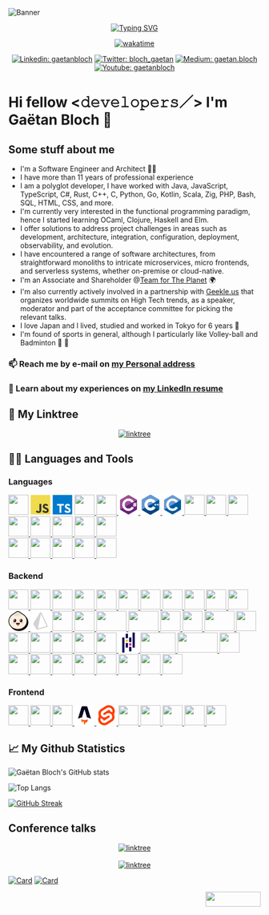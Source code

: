 ![Banner](https://i.imgur.com/XZQZcuv.png)

<p align="center"><a href="https://git.io/typing-svg"><img src="https://readme-typing-svg.demolab.com?font=Fira+Code&duration=1500&size=25&pause=1000&color=D81C28&center=true&vCenter=true&width=600&lines=Software+Engineer;Solutions+Architect;Polyglot Developer;International+Speaker;11%2B+years+of+professional+experience" alt="Typing SVG" /></a></p>

<div align="center">

[![wakatime](https://wakatime.com/badge/user/b822352f-1f93-440b-867b-c48c4b093191.svg)](https://wakatime.com/@b822352f-1f93-440b-867b-c48c4b093191)

[![Linkedin: gaetanbloch](https://img.shields.io/badge/-gaetanbloch-blue?style=flat-square&logo=Linkedin&logoColor=white&link=https://www.linkedin.com/in/gaetanbloch/)](https://www.linkedin.com/in/gaetanbloch/)
[![Twitter: bloch_gaetan](https://img.shields.io/twitter/follow/bloch_gaetan?style=social)](https://twitter.com/bloch_gaetan)
[![Medium: gaetan.bloch](https://img.shields.io/badge/-gaetan.bloch-black?style=flat-square&logo=Medium&logoColor=white&link=https://medium.com/@gaetan-bloch)](https://medium.com/@gaetan-bloch)
[![Youtube: gaetanbloch](https://img.shields.io/youtube/channel/views/UC_h7fif9giqiWYje11F1YMg?style=social)](https://www.youtube.com/channel/UC_h7fif9giqiWYje11F1YMg)


</div>

# Hi fellow <𝚍𝚎𝚟𝚎𝚕𝚘𝚙𝚎𝚛𝚜／> I'm Gaëtan Bloch 👋

## Some stuff about me

- I'm a Software Engineer and Architect 👨‍💻
- I have more than 11 years of professional experience
- I am a polyglot developer, I have worked with Java, JavaScript, TypeScript, C#, Rust, C++, C, Python, Go, Kotlin, Scala, Zig, PHP, Bash, SQL, HTML, CSS, and more.
- I'm currently very interested in the functional programming paradigm, hence I started learning OCaml, Clojure, Haskell and Elm.
- I offer solutions to address project challenges in areas such as development, architecture,
  integration, configuration, deployment, observability, and evolution.
- I have encountered a range of software architectures, from straightforward monoliths to intricate
  microservices, micro frontends, and serverless systems, whether on-premise or cloud-native.
- I'm an Associate and Shareholder @<a href="https://www.time-planet.com/en">Team for The Planet</a>
  🌍
- I'm also currently actively involved in a partnership with <a href="https://wwww.geekle.us">
  Geekle.us</a> that organizes worldwide summits on High Tech trends, as a speaker, moderator and
  part of the acceptance committee for picking the relevant talks.
- I love Japan and I lived, studied and worked in Tokyo for 6 years 🗼
- I'm found of sports in general, although I particularly like Volley-ball and Badminton 🏐 🏸

### 📫 Reach me by e-mail on [my Personal address](mailto:gbloch@gaetan-bloch.com)

### 📄 Learn about my experiences on [my LinkedIn resume](https://www.linkedin.com/in/gaetanbloch)

## 🌱 My Linktree

<p align="center">
<a href="https://linktr.ee/gbloch" target="_blank">
<img src="https://i.imgur.com/jsTidLM.png" alt="linktree" width="150" height="150"/>
</a>
</p>

## 👨‍💻 Languages and Tools

### Languages

<a href="https://dev.java/"><img src="https://www.vectorlogo.zone/logos/java/java-icon.svg" width="40" height="40"/></a>
<a href="https://www.javascript.com/"><img src="https://raw.githubusercontent.com/devicons/devicon/master/icons/javascript/javascript-original.svg" width="40" height="40"/></a>
<a href="https://www.typescriptlang.org/"><img src="https://raw.githubusercontent.com/devicons/devicon/master/icons/typescript/typescript-original.svg" width="40" height="40"/></a>
<a href="https://go.dev/doc/">
<img src="https://www.vectorlogo.zone/logos/golang/golang-official.svg" width="40" height="40"/>
</a>
<a href="https://doc.rust-lang.org/rustdoc/what-is-rustdoc.html">
<img src="https://www.vectorlogo.zone/logos/rust-lang/rust-lang-icon.svg" width="40" height="40"/>
</a>
<a href="https://learn.microsoft.com/en-us/dotnet/csharp/">
<img src="https://raw.githubusercontent.com/devicons/devicon/master/icons/csharp/csharp-original.svg" width="40" height="40"/>
</a>
<a href="https://en.cppreference.com/w/cpp/language">
<img src="https://raw.githubusercontent.com/devicons/devicon/master/icons/cplusplus/cplusplus-original.svg" width="40" height="40"/>
</a> 
<a href="https://learn.microsoft.com/en-us/cpp/c-language/">
<img src="https://raw.githubusercontent.com/devicons/devicon/master/icons/c/c-original.svg" width="40" height="40"/>
</a>
<a href="https://www.python.org/doc/">
<img src="https://www.vectorlogo.zone/logos/python/python-icon.svg" width="40" height="40"/>
</a>
<a href="https://kotlinlang.org/docs/home.html">
<img src="https://www.vectorlogo.zone/logos/kotlinlang/kotlinlang-icon.svg" width="40" height="40"/>
</a>
<a href="https://docs.scala-lang.org/">
<img src="https://www.vectorlogo.zone/logos/scala-lang/scala-lang-icon.svg" width="40" height="40"/>
</a>
<a href="https://ziglang.org/documentation/master/">
<img src="https://www.vectorlogo.zone/logos/ziglang/ziglang-icon.svg" width="40" height="40"/>
</a>
<a href="https://www.php.net/manual/en/index.php">
<img src="https://www.vectorlogo.zone/logos/php/php-icon.svg" width="40" height="40"/>
</a>
<a href="https://devdocs.io/bash/">
<img src="https://www.vectorlogo.zone/logos/gnu_bash/gnu_bash-icon.svg" width="40" height="40"/>
</a>
<a href="https://developer.mozilla.org/en-US/docs/Web/HTML/Reference">
<img src="https://www.vectorlogo.zone/logos/w3_html5/w3_html5-icon.svg" width="40" height="40"/>
</a>
<a href="https://developer.mozilla.org/en-US/docs/Web/CSS">
<img src="https://www.vectorlogo.zone/logos/w3_css/w3_css-icon.svg" width="40" height="40"/>
</a>
<br/>
<a href="https://v2.ocaml.org/docs/">
<img src="https://www.vectorlogo.zone/logos/ocaml/ocaml-icon.svg" width="40" height="40"/>
</a>
<a href="https://clojure.org/guides/learn/clojure">
<img src="https://www.vectorlogo.zone/logos/clojure/clojure-icon.svg" width="40" height="40"/>
</a>
<a href="https://www.haskell.org/documentation/">
<img src="https://www.vectorlogo.zone/logos/haskell/haskell-icon.svg" width="40" height="40"/>
</a>
<a href="https://elm-lang.org/docs">
<img src="https://www.vectorlogo.zone/logos/elm-lang/elm-lang-icon.svg" width="40" height="40"/>
</a>
<a href="https://elixir-lang.org/docs.html">
<img src="https://www.vectorlogo.zone/logos/elixir-lang/elixir-lang-icon.svg" width="40" height="40"/>
</a>

### Backend
<a href="#" target="_blank">
<img src="https://raw.githubusercontent.com/get-icon/geticon/master/icons/quarkus-icon.svg" width="40" height="40"/>
</a>

<a href="#">
<img src="https://www.vectorlogo.zone/logos/springio/springio-icon.svg" width="40" height="40"/>
</a>
<a href="#">
<img src="https://micronaut.io/wp-content/uploads/2021/06/sally-black-768x707.png" width="40" height="40"/>
</a>
<a href="#">
<img src="https://user-images.githubusercontent.com/12281454/211943562-1ed69d78-8745-4729-8864-6dcd40f3a172.svg" width="40" height="40"/>
</a>
<a href="#">
<img src="https://www.vectorlogo.zone/logos/hibernate/hibernate-icon.svg" width="40" height="40"/>
</a>
<a href="#">
<img src="https://raw.githubusercontent.com/AwesomeLogos/logomono/gh-pages/logos/resteasy.svg" width="40" height="40"/>
</a>
<a href="#">
<img src="https://upload.wikimedia.org/wikipedia/commons/c/c4/Vert.x_Logo.svg" width="40" height="40"/>
</a>
<a href="#">
<img src="https://www.vectorlogo.zone/logos/eclipse/eclipse-icon.svg" width="40" height="40"/>
</a>
<a href="#">
<img src="https://www.vectorlogo.zone/logos/nodejs/nodejs-icon.svg" width="40" height="40"/>
</a>
<a href="#">
<img src="https://www.vectorlogo.zone/logos/nestjs/nestjs-icon.svg" width="40" height="40"/>
</a>
<a href="#">
<img src="https://upload.wikimedia.org/wikipedia/commons/8/84/Deno.svg" width="40" height="40"/>
</a>
<a href="#">
<img src="https://raw.githubusercontent.com/bestofjs/bestofjs/master/apps/bestofjs-nextjs/public/logos/bun.svg" width="40" height="40"/>
</a>
<a href="#">
<img src="https://raw.githubusercontent.com/vscode-icons/vscode-icons/master/icons/file_type_prisma.svg" width="40" height="40"/>
</a>
<a href="#">
<img src="https://avatars.githubusercontent.com/u/108468352?s=48&v=4" width="40" height="40"/>
</a>
<a href="#">
<img src="https://raw.githubusercontent.com/gilbarbara/logos/main/logos/gin.svg" width="40" height="40"/>
</a>
<a href="#">
<img src="https://docs.airbrake.io/platforms/go/beego.png" width="60" height="40"/>
</a>
<a href="#">
<img src="https://upload.vectorlogo.zone/logos/fiberwiki/images/2a76306a-d074-4ae7-8694-c03bc03c6201.svg" width="60" height="40"/>
</a>
<a href="#">
<img src="https://raw.githubusercontent.com/zeromicro/zero-doc/main/doc/images/go-zero.png" width="40" height="40"/>
</a>
<a href="#">
<img src="https://encore.dev/assets/resources/go_kit.png" width="40" height="40"/>
</a>
<a href="#">
<img src="https://gorm.io/gorm.svg" width="60" height="40"/>
</a>
<a href="#">
<img src="https://raw.githubusercontent.com/detain/svg-logos/master/svg/t/tauri-1.svg" width="40" height="40"/>
</a>
<a href="#">
<img src="https://tokio.rs/img/icons/tokio.svg" width="40" height="40"/>
</a>
<a href="#">
<img src="https://www.vectorlogo.zone/logos/dieselrs/dieselrs-icon.svg" width="40" height="40"/>
</a>
<a href="#">
<img src="https://rocket.rs/v0.4/images/logo-boxed.png" width="40" height="40"/>
</a>
<a href="#">
<img src="https://www.vectorlogo.zone/logos/djangoproject/djangoproject-icon.svg" width="40" height="40"/>
</a>
<a href="#">
<img src="https://www.vectorlogo.zone/logos/pocoo_flask/pocoo_flask-icon.svg" width="40" height="40"/>
</a>
<a href="#">
<img src="https://raw.githubusercontent.com/devicons/devicon/master/icons/pandas/pandas-original.svg" width="40" height="40"/>
</a>
<a href="#">
<img src="https://pypi-camo.global.ssl.fastly.net/feaed7d398f1aa8b7b7bd67f9d3c450494cb2bf2/68747470733a2f2f7363726170792e6f72672f696d672f7363726170796c6f676f2e706e67" width="70" height="40"/>
</a>
<a href="#">
<img src="https://www.interviewbit.com/blog/wp-content/uploads/2021/09/bottle-framework.png" width="80" height="40"/>
</a>
<a href="#">
<img src="https://raw.githubusercontent.com/simple-icons/simple-icons/master/icons/aiohttp.svg" width="40" height="40"/>
</a>
<a href="#">
<img src="https://www.vectorlogo.zone/logos/numpy/numpy-icon.svg" width="40" height="40"/>
</a>
<a href="#">
<img src="https://www.vectorlogo.zone/logos/pytorch/pytorch-icon.svg" width="40" height="40"/>
</a>
<a href="#">
<img src="https://www.vectorlogo.zone/logos/tensorflow/tensorflow-icon.svg" width="40" height="40"/>
</a>
<a href="#">
<img src="https://raw.githubusercontent.com/valohai/ml-logos/master/scipy.svg" width="40" height="40"/>
</a>
<a href="#">
<img src="https://www.vectorlogo.zone/logos/dotnet/dotnet-icon.svg" width="40" height="40"/>
</a>
<a href="#">
<img src="https://upload.wikimedia.org/wikipedia/commons/e/ee/.NET_Core_Logo.svg" width="40" height="40"/>
</a>
<a href="#">
<img src="https://www.vectorlogo.zone/logos/laravel/laravel-icon.svg" width="40" height="40"/>
</a>
<a href="#">
<img src="https://seeklogo.com/images/S/symfony-logo-AA34C8FC16-seeklogo.com.png" width="40" height="40"/>
</a>

### Frontend
<a href="#">
<img src="https://www.vectorlogo.zone/logos/angular/angular-icon.svg" width="40" height="40"/>
</a>
<a href="#">
<img src="https://www.vectorlogo.zone/logos/reactjs/reactjs-icon.svg" width="40" height="40"/>
</a>
<a href="#">
<img src="https://www.vectorlogo.zone/logos/vuejs/vuejs-icon.svg" width="40" height="40"/>
</a>
<a href="#">
<img src="https://raw.githubusercontent.com/bestofjs/bestofjs/master/apps/bestofjs-nextjs/public/logos/astro.svg" width="40" height="40"/>
</a>
<a href="#">
<img src="https://raw.githubusercontent.com/devicons/devicon/master/icons/svelte/svelte-original.svg" width="40" height="40"/>
</a>
<a href="#">
<img src="https://raw.githubusercontent.com/gilbarbara/logos/main/logos/solidjs-icon.svg" width="40" height="40"/>
</a>
<a href="https://htmx.org/docs/">
<img src="https://styles.redditmedia.com/t5_2u59z4/styles/communityIcon_3wi5tbhd61181.png?width=256&s=5ede3220d9860ccb66b7a777e06f25274251b3ba" width="40" height="40"/>
</a>
<a href="#">
<img src="https://i.imgur.com/ZHaLw6p.png" width="40" height="40"/>
</a>
<a href="#">
<img src="https://i.imgur.com/K4Ze96N.jpg" width="40" height="40"/>
</a>
<a href="#">
<img src="https://www.vectorlogo.zone/logos/jquery/jquery-icon.svg" width="40" height="40"/>
</a>

[//]: # ()
[//]: # ()
[//]: # (<a href="https://www.java.com" target="_blank"><img src="https://raw.githubusercontent.com/devicons/devicon/master/icons/java/java-original.svg" alt="java" width="40" height="40"/></a>)

[//]: # (<a href="https://hibernate.org/" target="_blank"><img src="https://www.vectorlogo.zone/logos/hibernate/hibernate-icon.svg" alt="heroku" width="40" height="40"/></a>)

[//]: # (<a href="https://spring.io/" target="_blank"><img src="https://www.vectorlogo.zone/logos/springio/springio-icon.svg" alt="spring" width="40" height="40"/></a>)

[//]: # ()
[//]: # (<a href="https://www.typescriptlang.org/" target="_blank"><img src="https://raw.githubusercontent.com/devicons/devicon/master/icons/typescript/typescript-original.svg" alt="typescript" width="40" height="40"/></a>)

[//]: # (<a href="https://developer.mozilla.org/en-US/docs/Web/JavaScript" target="_blank"><img src="https://raw.githubusercontent.com/devicons/devicon/master/icons/javascript/javascript-original.svg" alt="javascript" width="40" height="40"/></a>)

[//]: # (<a href="https://angular.io" target="_blank"><img src="https://www.vectorlogo.zone/logos/angular/angular-icon.svg" alt="angular" width="40" height="40"/></a>)

[//]: # (<a href="https://reactjs.org/" target="_blank"><img src="https://raw.githubusercontent.com/devicons/devicon/master/icons/react/react-original-wordmark.svg" alt="react" width="40" height="40"/></a>)

[//]: # (<a href="https://nodejs.org" target="_blank"><img src="https://raw.githubusercontent.com/devicons/devicon/master/icons/nodejs/nodejs-original-wordmark.svg" alt="nodejs" width="40" height="40"/></a>)

[//]: # ()
[//]: # (<a href="https://kafka.apache.org/" target="_blank"><img src="https://www.vectorlogo.zone/logos/apache_kafka/apache_kafka-icon.svg" alt="kafka" width="40" height="40"/></a>)

[//]: # (<a href="https://www.docker.com/" target="_blank"><img src="https://raw.githubusercontent.com/devicons/devicon/master/icons/docker/docker-original-wordmark.svg" alt="docker" width="40" height="40"/></a>)

[//]: # (<a href="https://kubernetes.io" target="_blank"><img src="https://www.vectorlogo.zone/logos/kubernetes/kubernetes-icon.svg" alt="kubernetes" width="40" height="40"/></a>)

[//]: # (<a href="https://www.elastic.co/" target="_blank"><img src="https://www.vectorlogo.zone/logos/elastic/elastic-icon.svg" alt="elastic" width="40" height="40"/></a>)

[//]: # (<a href="https://www.mongodb.com/" target="_blank"><img src="https://raw.githubusercontent.com/devicons/devicon/master/icons/mongodb/mongodb-original-wordmark.svg" alt="mongodb" width="40" height="40"/></a>)

[//]: # (<a href="https://prometheus.io/" target="_blank"><img src="https://www.vectorlogo.zone/logos/prometheusio/prometheusio-icon.svg" alt="prometheus" width="40" height="40"/></a>)

[//]: # (<a href="https://grafana.com" target="_blank"><img src="https://www.vectorlogo.zone/logos/grafana/grafana-icon.svg" alt="grafana" width="40" height="40"/></a>)

[//]: # (<a href="https://github.com/" target="_blank"><img src="https://www.vectorlogo.zone/logos/github/github-icon.svg" alt="github" width="40" height="40"/></a>)

[//]: # (<a href="https://about.gitlab.com/" target="_blank"><img src="https://raw.githubusercontent.com/devicons/devicon/master/icons/gitlab/gitlab-original-wordmark.svg" alt="gitlab" width="40" height="40"/></a>)

[//]: # ()
[//]: # (<a href="https://www.amazon.com/" target="_blank"><img src="https://www.vectorlogo.zone/logos/amazon_aws/amazon_aws-icon.svg" alt="aws" width="40" height="40"/></a>)

[//]: # (<a href="https://developer.android.com" target="blank"><img src="https://www.vectorlogo.zone/logos/android/android-icon.svg" alt="android" width="40" height="40"/></a>)

[//]: # (<a href="https://www.ansible.com/" target="_blank"><img src="https://www.vectorlogo.zone/logos/ansible/ansible-icon.svg" alt="ansible" width="40" height="40"/></a>)

[//]: # (<a href="https://httpd.apache.org/"><img src="https://www.vectorlogo.zone/logos/apache/apache-icon.svg" alt="apache" width="40" height="40"/></a>)

[//]: # (<a href="https://azure.microsoft.com/en-in/" target="_blank" style="text-decoration:none"><img src="https://www.vectorlogo.zone/logos/microsoft_azure/microsoft_azure-icon.svg" alt="azure" width="40" height="40"/></a>)

[//]: # (<a href="https://www.gnu.org/software/bash/" target="_blank"><img src="https://www.vectorlogo.zone/logos/gnu_bash/gnu_bash-icon.svg" alt="bash" width="40" height="40"/></a>)

[//]: # (<a href="https://bitbucket.org/product" target="_blank"><img src="https://raw.githubusercontent.com/devicons/devicon/master/icons/bitbucket/bitbucket-original-wordmark.svg" alt="bitbucket" width="40" height="40"/></a>)

[//]: # (<a href="https://www.chaijs.com/" target="_blank"><img src="https://www.vectorlogo.zone/logos/chaijs/chaijs-icon.svg" alt="chai" width="40" height="40"/></a>)

[//]: # (<a href="https://circleci.com" target="_blank"><img src="https://www.vectorlogo.zone/logos/circleci/circleci-icon.svg" alt="circleci" width="40" height="40"/></a>)

[//]: # (<a href="https://concourse-ci.org/" target="_blank"><img src="https://www.vectorlogo.zone/logos/concourse-ci/concourse-ci-icon.svg" alt="concourse" width="40" height="40"/></a>)

[//]: # (<a href="https://www.cplusplus.com/" target="_blank"><img src="https://raw.githubusercontent.com/devicons/devicon/master/icons/cplusplus/cplusplus-original.svg" alt="cplusplus" width="40" height="40"/></a>)

[//]: # (<a href="https://www.w3schools.com/css/" target="_blank"><img src="https://raw.githubusercontent.com/devicons/devicon/master/icons/css3/css3-original-wordmark.svg" alt="css3" width="40" height="40"/></a>)

[//]: # (<a href="https://cucumber.io/" target="_blank"><img src="https://raw.githubusercontent.com/devicons/devicon/master/icons/cucumber/cucumber-plain-wordmark.svg" alt="cucumber" width="40" height="40"/></a>)

[//]: # (<a href="https://curl.se/" target="_blank"><img src="https://www.vectorlogo.zone/logos/curl_haxx/curl_haxx-ar21.svg" alt="curl" width="40" height="40"/></a>)

[//]: # (<a href="https://www.cypress.io" target="_blank"><img src="https://raw.githubusercontent.com/simple-icons/simple-icons/6e46ec1fc23b60c8fd0d2f2ff46db82e16dbd75f/icons/cypress.svg" alt="cypress" width="40" height="40"/></a>)

[//]: # (<a href="https://d3js.org/" target="_blank"><img src="https://raw.githubusercontent.com/devicons/devicon/master/icons/d3js/d3js-original.svg" alt="d3js" width="40" height="40"/></a>)

[//]: # (<a href="https://www.datadoghq.com/" target="_blank"><img src="https://www.vectorlogo.zone/logos/datadoghq/datadoghq-icon.svg" alt="datadog" width="40" height="40"/></a>)

[//]: # (<a href="https://firebase.google.com/" target="_blank"><img src="https://www.vectorlogo.zone/logos/firebase/firebase-icon.svg" alt="firebase" width="40" height="40"/></a><a href="https://cloud.google.com" target="_blank"><img src="https://www.vectorlogo.zone/logos/google_cloud/google_cloud-icon.svg" alt="gcp" width="40" height="40"/></a>)

[//]: # (<a href="https://git-scm.com/" target="_blank"><img src="https://www.vectorlogo.zone/logos/git-scm/git-scm-icon.svg" alt="git" width="40" height="40"/></a>)

[//]: # (<a href="https://analytics.google.com/analytics/web/#/" target="_blank"><img src="https://www.vectorlogo.zone/logos/google_analytics/google_analytics-icon.svg" alt="analytics" width="40" height="40"/></a>)

[//]: # (<a href="https://gradle.org/" target="_blank"><img src="https://raw.githubusercontent.com/devicons/devicon/master/icons/gradle/gradle-plain-wordmark.svg" alt="gradle" width="40" height="40"/></a>)

[//]: # (<a href="https://heroku.com" target="_blank"><img src="https://www.vectorlogo.zone/logos/heroku/heroku-icon.svg" alt="heroku" width="40" height="40"/></a>)

[//]: # (<a href="https://www.w3.org/html/" target="_blank"><img src="https://raw.githubusercontent.com/devicons/devicon/master/icons/html5/html5-original-wordmark.svg" alt="html5" width="40" height="40"/></a>)

[//]: # (<a href="https://www.jetbrains.com/idea/" target="_blank"><img src="https://raw.githubusercontent.com/devicons/devicon/master/icons/intellij/intellij-original.svg" alt="intellij" width="40" height="40"/></a>)

[//]: # (<a href="https://jasmine.github.io/" target="_blank"><img src="https://www.vectorlogo.zone/logos/jasmine/jasmine-icon.svg" alt="jasmine" width="40" height="40"/></a>)

[//]: # (<a href="https://www.jenkins.io" target="_blank"><img src="https://www.vectorlogo.zone/logos/jenkins/jenkins-icon.svg" alt="jenkins" width="40" height="40"/></a>)

[//]: # (<a href="https://www.jetbrains.com/" target="_blank"><img src="https://www.vectorlogo.zone/logos/jetbrains/jetbrains-icon.svg" alt="jetbrains" width="40" height="40"/></a>)

[//]: # (<a href="https://jestjs.io" target="_blank"><img src="https://www.vectorlogo.zone/logos/jestjsio/jestjsio-icon.svg" alt="jest" width="40" height="40"/></a>)

[//]: # (<a href="https://jfrog.com/" target="_blank"><img src="https://www.vectorlogo.zone/logos/jfrog/jfrog-ar21.svg" alt="jfrog" width="40" height="40"/></a>)

[//]: # (<a href="https://karma-runner.github.io/latest/index.html" target="_blank"><img src="https://raw.githubusercontent.com/detain/svg-logos/780f25886640cef088af994181646db2f6b1a3f8/svg/karma.svg" alt="karma" width="40" height="40"/></a> )

[//]: # (<a href="https://www.elastic.co/kibana" target="_blank"><img src="https://www.vectorlogo.zone/logos/elasticco_kibana/elasticco_kibana-icon.svg" alt="kibana" width="40" height="40"/></a>)

[//]: # (<a href="https://www.linux.org/" target="_blank"><img src="https://raw.githubusercontent.com/devicons/devicon/master/icons/linux/linux-original.svg" alt="linux" width="40" height="40"/></a>)

[//]: # (<a href="https://www.elastic.co/logstash" target="_blank"><img src="https://www.vectorlogo.zone/logos/elasticco_logstash/elasticco_logstash-icon.svg" alt="jetty" width="40" height="40"/></a>)

[//]: # (<a href="https://maven.apache.org/" target="_blank"><img src="https://brandeps.com/logo-download/M/Maven-logo-vector-01.svg" alt="maven" width="40" height="40"/></a>)

[//]: # (<a href="https://mochajs.org" target="_blank"><img src="https://www.vectorlogo.zone/logos/mochajs/mochajs-icon.svg" alt="mocha" width="40" height="40"/></a>)

[//]: # (<a href="https://www.mysql.com/" target="_blank"><img src="https://raw.githubusercontent.com/devicons/devicon/master/icons/mysql/mysql-original-wordmark.svg" alt="mysql" width="40" height="40"/></a>)

[//]: # (<a href="https://www.nagios.org/" target="_blank"><img src="https://www.vectorlogo.zone/logos/nagios/nagios-icon.svg" alt="nagios" width="40" height="40"/></a>)

[//]: # (<a href="https://www.nginx.com" target="_blank"><img src="https://raw.githubusercontent.com/devicons/devicon/master/icons/nginx/nginx-original.svg" alt="nginx" width="40" height="40"/></a>)

[//]: # (<a href="https://www.openshift.com/" target="_blank"><img src="https://www.vectorlogo.zone/logos/openshift/openshift-icon.svg" alt="openshift" width="40" height="40"/></a>)

[//]: # (<a href="https://tanzu.vmware.com/" target="_blank"><img src="https://www.vectorlogo.zone/logos/pivotalio/pivotalio-icon.svg" alt="pivotal" width="40" height="40"/></a>)

[//]: # (<a href="https://www.postgresql.org" target="_blank"><img src="https://raw.githubusercontent.com/devicons/devicon/master/icons/postgresql/postgresql-original-wordmark.svg" alt="postgresql" width="40" height="40"/></a>)

[//]: # (<a href="https://postman.com" target="_blank"><img src="https://www.vectorlogo.zone/logos/getpostman/getpostman-icon.svg" alt="postman" width="40" height="40"/></a>)

[//]: # (<a href="https://www.protractortest.org/#/" target="_blank"><img src="https://www.vectorlogo.zone/logos/protractortest/protractortest-icon.svg" alt="protractor" width="40" height="40"/></a>)

[//]: # (<a href="https://www.redhat.com/en" target="_blank"><img src="https://www.vectorlogo.zone/logos/redhat/redhat-icon.svg" alt="redhat" width="40" height="40"/></a><a href="https://redis.io" target="_blank"><img src="https://raw.githubusercontent.com/devicons/devicon/master/icons/redis/redis-original-wordmark.svg" alt="redis" width="40" height="40"/></a>)

[//]: # (<a href="https://redux.js.org" target="_blank"><img src="https://raw.githubusercontent.com/devicons/devicon/master/icons/redux/redux-original.svg" alt="redux" width="40" height="40"/></a>)

[//]: # (<a href="https://sass-lang.com" target="_blank"><img src="https://raw.githubusercontent.com/devicons/devicon/master/icons/sass/sass-original.svg" alt="sass" width="40" height="40"/></a>)

[//]: # (<a href="https://www.selenium.dev" target="_blank"><img src="https://raw.githubusercontent.com/detain/svg-logos/780f25886640cef088af994181646db2f6b1a3f8/svg/selenium-logo.svg" alt="selenium" width="40" height="40"/></a>)

[//]: # (<a href="https://sequelize.org/" target="_blank"><img src="https://www.vectorlogo.zone/logos/sequelizejs/sequelizejs-icon.svg" alt="sequelize" width="40" height="40"/></a>)

[//]: # (<a href="https://lucene.apache.org/solr/" target="_blank"><img src="https://www.vectorlogo.zone/logos/apache_solr/apache_solr-icon.svg" alt="solr" width="40" height="40"/></a>)

[//]: # (<a href="https://www.splunk.com/" target="_blank"><img src="https://www.vectorlogo.zone/logos/splunk/splunk-ar21.svg" alt="splunk" width="40" height="40"/></a>)

[//]: # (<a href="https://tailwindcss.com/" target="_blank"><img src="https://www.vectorlogo.zone/logos/tailwindcss/tailwindcss-icon.svg" alt="tailwind" width="40" height="40"/></a>)

[//]: # (<a href="https://www.terraform.io/" target="_blank"><img src="https://www.vectorlogo.zone/logos/terraformio/terraformio-icon.svg" alt="terraform" width="40" height="40"/></a>)

[//]: # (<a href="https://vuejs.org/" target="_blank"><img src="https://raw.githubusercontent.com/devicons/devicon/master/icons/vuejs/vuejs-original-wordmark.svg" alt="vuejs" width="40" height="40"/></a>)

[//]: # (<a href="https://webpack.js.org" target="_blank"><img src="https://www.vectorlogo.zone/logos/js_webpack/js_webpack-icon.svg" alt="webpack" width="40" height="40"/></a>)

[//]: # (<a href="https://zookeeper.apache.org/" target="_blank"><img src="https://www.vectorlogo.zone/logos/apache_zookeeper/apache_zookeeper-icon.svg" alt="zookeeper" width="40" height="40"/></a>)

## 📈 My Github Statistics

<p>

![Gaëtan Bloch's GitHub stats](https://github-readme-stats.vercel.app/api?username=gaetanbloch&show_icons=true&theme=transparent&count_private=true&show=prs_merged,prs_merged_percentage)

![Top Langs](https://github-readme-stats.vercel.app/api/top-langs/?username=gaetanbloch&layout=compact&theme=transparent)

[![GitHub Streak](https://github-readme-streak-stats.herokuapp.com?user=gaetanbloch&theme=tokyonight-duo&background=00000000)](https://git.io/streak-stats)

## Conference talks

<p align="center">


<a href="https://linktr.ee/gbloch" target="_blank">
<img src="https://i.ibb.co/3CqppQP/Frame-87.png" alt="linktree"/>
</a>
<br/>
<br/>
<a href="https://linktr.ee/gbloch" target="_blank">
<img src="https://i.imgur.com/7xDztgy.jpg" width="700" alt="linktree"/>
</a>




[![Card](https://github-readme-stats.vercel.app/api/pin/?username=gaetanbloch&repo=jhipster-geekle-demo&hide_border=true&theme=transparent)](https://github.com/gaetanBloch/jhipster-geekle-demo)
[![Card](https://github-readme-stats.vercel.app/api/pin/?username=gaetanbloch&repo=meal-order&hide_border=true&theme=transparent)](https://github.com/gaetanBloch/jhipster-geekle-demo)

</p>


<!-- Support -->
<a href="https://www.buymeacoffee.com/gbloch"> <img align="right" src="https://cdn.buymeacoffee.com/buttons/v2/default-yellow.png" height="30" width="110"/></a>

